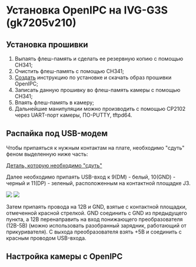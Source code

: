 # Установка OpenIPC на IVG-G3S (gk7205v210)
## Установка прошивки
1. Выпаять флеш-память и сделать ее резервную копию с помощью CH341;
2. Очистить флеш-память с помощью CH341;
3. [Создать](<https://openipc.org/supported-hardware/featured>) инструкцию по установке и скачать образ прошивки OpenIPC;
4. Записать данную прошивку во флеш-память камеры с помощью CH341;
5. Впаять флеш-память в камеру;
6. Дальнейшие манипуляции можно производить с помощью CP2102 через UART-порт камеры, ПО-PUTTY, tftpd64.
## Распайка под USB-модем
Чтобы припаяться к нужным контактам на плате, необходимо "сдуть" феном выделенную ниже часть:

[Деталь, которую необходимо "сдуть"](github.com/SergeiIvanov33/OpenIPC/blob/master/%D0%A0%D0%B0%D1%81%D0%BF%D0%B0%D0%B9%D0%BA%D0%B0-3.jpg)

Далее необходимо припаять USB-вход к 9(DM) - белый, 10(GND) - черный и 11(DP) - зеленый, расположенным на контактной площадке J3.

<img src="file:///C:/Users/admin/Documents/OpenIPC/Распайка-1.jpg" />
<img src="file:///C:/Users/admin/Documents/OpenIPC/Распайка-2.jpg" />

Затем припаять провода на 12В и GND, взятые с контактной площадки, отмеченной красной стрелкой. GND соединить с GND из предыдущего пункта, а 12В перенаправить на вход понижающего преобразователя (12В-5В) (можно использовать разобранный зарядник, работающий от прикуривателя). С выхода преобразователя взять +5В и соединить с красным проводом USB-входа.
## Настройка камеры с OpenIPC
